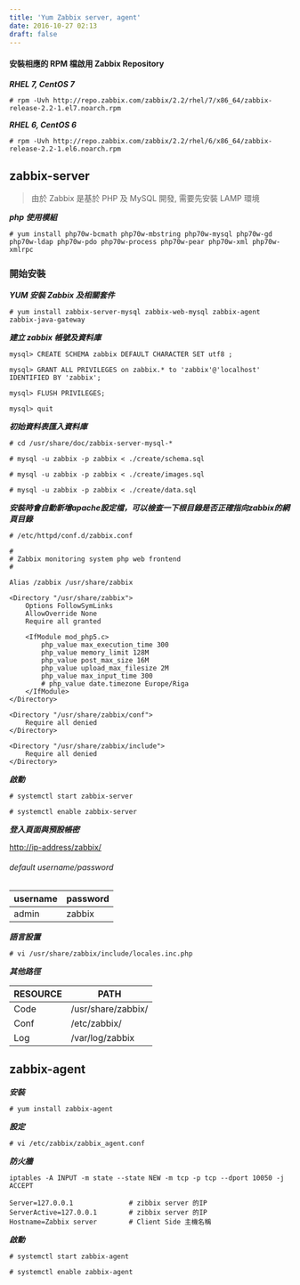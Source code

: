 ```yaml
---
title: 'Yum Zabbix server, agent'
date: 2016-10-27 02:13
draft: false
---
```

#### 安裝相應的 RPM 檔啟用 Zabbix Repository

***RHEL 7, CentOS 7***

`# rpm -Uvh http://repo.zabbix.com/zabbix/2.2/rhel/7/x86_64/zabbix-release-2.2-1.el7.noarch.rpm`

***RHEL 6, CentOS 6***

`# rpm -Uvh http://repo.zabbix.com/zabbix/2.2/rhel/6/x86_64/zabbix-release-2.2-1.el6.noarch.rpm`

## zabbix-server
>由於 Zabbix 是基於 PHP 及 MySQL 開發, 需要先安裝 LAMP 環境

***php 使用模組***

`# yum install php70w-bcmath php70w-mbstring php70w-mysql php70w-gd php70w-ldap php70w-pdo php70w-process php70w-pear php70w-xml php70w-xmlrpc`

### 開始安裝

***YUM 安裝 Zabbix 及相關套件***

`# yum install zabbix-server-mysql zabbix-web-mysql zabbix-agent zabbix-java-gateway`

***建立 zabbix 帳號及資料庫***

`mysql> CREATE SCHEMA zabbix DEFAULT CHARACTER SET utf8 ;`

`mysql> GRANT ALL PRIVILEGES on zabbix.* to 'zabbix'@'localhost' IDENTIFIED BY 'zabbix';`

`mysql> FLUSH PRIVILEGES;`

`mysql> quit`

***初始資料表匯入資料庫***

`# cd /usr/share/doc/zabbix-server-mysql-*`

`# mysql -u zabbix -p zabbix < ./create/schema.sql`

`# mysql -u zabbix -p zabbix < ./create/images.sql`

`# mysql -u zabbix -p zabbix < ./create/data.sql`

***安裝時會自動新增apache設定檔，可以檢查一下根目錄是否正確指向zabbix的網頁目錄***

`# /etc/httpd/conf.d/zabbix.conf`

```
#
# Zabbix monitoring system php web frontend
#

Alias /zabbix /usr/share/zabbix

<Directory "/usr/share/zabbix">
    Options FollowSymLinks
    AllowOverride None
    Require all granted

    <IfModule mod_php5.c>
        php_value max_execution_time 300
        php_value memory_limit 128M
        php_value post_max_size 16M
        php_value upload_max_filesize 2M
        php_value max_input_time 300
        # php_value date.timezone Europe/Riga
    </IfModule>
</Directory>

<Directory "/usr/share/zabbix/conf">
    Require all denied
</Directory>

<Directory "/usr/share/zabbix/include">
    Require all denied
</Directory>
```

***啟動***

`# systemctl start zabbix-server`

`# systemctl enable zabbix-server`

***登入頁面與預設帳密***

[http://ip-address/zabbix/](http://ip-address/zabbix/)

######   default username/password
| username | password |
|---|---|
| admin| zabbix |


***語言設置***

`# vi /usr/share/zabbix/include/locales.inc.php`

***其他路徑***

|RESOURCE|PATH|
|---|---|
|Code|/usr/share/zabbix/|
|Conf | /etc/zabbix/ |
|Log| /var/log/zabbix |

## zabbix-agent

***安裝***

`# yum install zabbix-agent`

***設定***

`# vi /etc/zabbix/zabbix_agent.conf`

***防火牆***

`iptables -A INPUT -m state --state NEW -m tcp -p tcp --dport 10050 -j ACCEPT`

```
Server=127.0.0.1              # zibbix server 的IP
ServerActive=127.0.0.1        # zibbix server 的IP
Hostname=Zabbix server        # Client Side 主機名稱
```

***啟動***

`# systemctl start zabbix-agent`

`# systemctl enable zabbix-agent`
